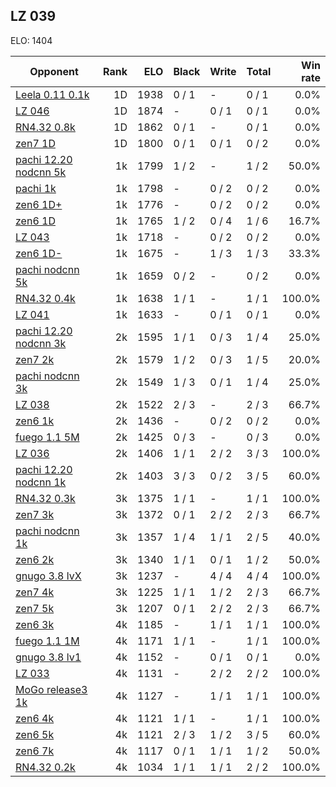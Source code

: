 ## LZ 039 ##

ELO: 1404

Opponent | Rank | ELO | Black | Write | Total | Win rate
---------|-----:|----:|-------|-------|-------|-------:
[Leela 0.11 0.1k](Leela%200.11%200.1k.md) | 1D | 1938 | 0 / 1 | - | 0 / 1 | 0.0%
[LZ 046](LZ%20046.md) | 1D | 1874 | - | 0 / 1 | 0 / 1 | 0.0%
[RN4.32 0.8k](RN4.32%200.8k.md) | 1D | 1862 | 0 / 1 | - | 0 / 1 | 0.0%
[zen7 1D](zen7%201D.md) | 1D | 1800 | 0 / 1 | 0 / 1 | 0 / 2 | 0.0%
[pachi 12.20 nodcnn 5k](pachi%2012.20%20nodcnn%205k.md) | 1k | 1799 | 1 / 2 | - | 1 / 2 | 50.0%
[pachi 1k](pachi%201k.md) | 1k | 1798 | - | 0 / 2 | 0 / 2 | 0.0%
[zen6 1D+](zen6%201D+.md) | 1k | 1776 | - | 0 / 2 | 0 / 2 | 0.0%
[zen6 1D](zen6%201D.md) | 1k | 1765 | 1 / 2 | 0 / 4 | 1 / 6 | 16.7%
[LZ 043](LZ%20043.md) | 1k | 1718 | - | 0 / 2 | 0 / 2 | 0.0%
[zen6 1D-](zen6%201D-.md) | 1k | 1675 | - | 1 / 3 | 1 / 3 | 33.3%
[pachi nodcnn 5k](pachi%20nodcnn%205k.md) | 1k | 1659 | 0 / 2 | - | 0 / 2 | 0.0%
[RN4.32 0.4k](RN4.32%200.4k.md) | 1k | 1638 | 1 / 1 | - | 1 / 1 | 100.0%
[LZ 041](LZ%20041.md) | 1k | 1633 | - | 0 / 1 | 0 / 1 | 0.0%
[pachi 12.20 nodcnn 3k](pachi%2012.20%20nodcnn%203k.md) | 2k | 1595 | 1 / 1 | 0 / 3 | 1 / 4 | 25.0%
[zen7 2k](zen7%202k.md) | 2k | 1579 | 1 / 2 | 0 / 3 | 1 / 5 | 20.0%
[pachi nodcnn 3k](pachi%20nodcnn%203k.md) | 2k | 1549 | 1 / 3 | 0 / 1 | 1 / 4 | 25.0%
[LZ 038](LZ%20038.md) | 2k | 1522 | 2 / 3 | - | 2 / 3 | 66.7%
[zen6 1k](zen6%201k.md) | 2k | 1436 | - | 0 / 2 | 0 / 2 | 0.0%
[fuego 1.1 5M](fuego%201.1%205M.md) | 2k | 1425 | 0 / 3 | - | 0 / 3 | 0.0%
[LZ 036](LZ%20036.md) | 2k | 1406 | 1 / 1 | 2 / 2 | 3 / 3 | 100.0%
[pachi 12.20 nodcnn 1k](pachi%2012.20%20nodcnn%201k.md) | 2k | 1403 | 3 / 3 | 0 / 2 | 3 / 5 | 60.0%
[RN4.32 0.3k](RN4.32%200.3k.md) | 3k | 1375 | 1 / 1 | - | 1 / 1 | 100.0%
[zen7 3k](zen7%203k.md) | 3k | 1372 | 0 / 1 | 2 / 2 | 2 / 3 | 66.7%
[pachi nodcnn 1k](pachi%20nodcnn%201k.md) | 3k | 1357 | 1 / 4 | 1 / 1 | 2 / 5 | 40.0%
[zen6 2k](zen6%202k.md) | 3k | 1340 | 1 / 1 | 0 / 1 | 1 / 2 | 50.0%
[gnugo 3.8 lvX](gnugo%203.8%20lvX.md) | 3k | 1237 | - | 4 / 4 | 4 / 4 | 100.0%
[zen7 4k](zen7%204k.md) | 3k | 1225 | 1 / 1 | 1 / 2 | 2 / 3 | 66.7%
[zen7 5k](zen7%205k.md) | 3k | 1207 | 0 / 1 | 2 / 2 | 2 / 3 | 66.7%
[zen6 3k](zen6%203k.md) | 4k | 1185 | - | 1 / 1 | 1 / 1 | 100.0%
[fuego 1.1 1M](fuego%201.1%201M.md) | 4k | 1171 | 1 / 1 | - | 1 / 1 | 100.0%
[gnugo 3.8 lv1](gnugo%203.8%20lv1.md) | 4k | 1152 | - | 0 / 1 | 0 / 1 | 0.0%
[LZ 033](LZ%20033.md) | 4k | 1131 | - | 2 / 2 | 2 / 2 | 100.0%
[MoGo release3 1k](MoGo%20release3%201k.md) | 4k | 1127 | - | 1 / 1 | 1 / 1 | 100.0%
[zen6 4k](zen6%204k.md) | 4k | 1121 | 1 / 1 | - | 1 / 1 | 100.0%
[zen6 5k](zen6%205k.md) | 4k | 1121 | 2 / 3 | 1 / 2 | 3 / 5 | 60.0%
[zen6 7k](zen6%207k.md) | 4k | 1117 | 0 / 1 | 1 / 1 | 1 / 2 | 50.0%
[RN4.32 0.2k](RN4.32%200.2k.md) | 4k | 1034 | 1 / 1 | 1 / 1 | 2 / 2 | 100.0%
